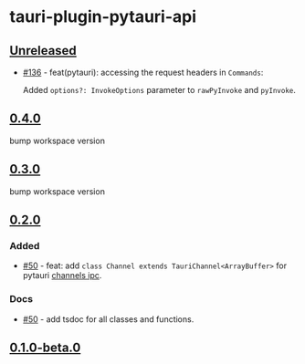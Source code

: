 # tauri-plugin-pytauri-api

## [Unreleased]

- [#136](https://github.com/pytauri/pytauri/pull/136) - feat(pytauri): accessing the request headers in `Commands`:

    Added `options?: InvokeOptions` parameter to `rawPyInvoke` and `pyInvoke`.

## [0.4.0]

bump workspace version

## [0.3.0]

bump workspace version

## [0.2.0]

### Added

- [#50](https://github.com/pytauri/pytauri/pull/50) - feat: add `class Channel extends TauriChannel<ArrayBuffer>` for pytauri [channels ipc](https://tauri.app/develop/calling-frontend/#channels).

### Docs

- [#50](https://github.com/pytauri/pytauri/pull/50) - add tsdoc for all classes and functions.

## [0.1.0-beta.0]

[unreleased]: https://github.com/pytauri/pytauri/tree/HEAD
[0.4.0]: https://github.com/pytauri/pytauri/releases/tag/js/tauri-plugin-pytauri-api/v0.4.0
[0.3.0]: https://github.com/pytauri/pytauri/releases/tag/js/tauri-plugin-pytauri-api/v0.3.0
[0.2.0]: https://github.com/pytauri/pytauri/releases/tag/js/tauri-plugin-pytauri-api/v0.2.0
[0.1.0-beta.0]: https://github.com/pytauri/pytauri/releases/tag/js/tauri-plugin-pytauri-api/v0.1.0-beta.0
